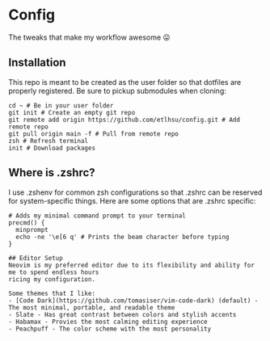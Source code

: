 # Config
The tweaks that make my workflow awesome 😛

## Installation
This repo is meant to be created as the user folder so that dotfiles are properly registered. Be sure
to pickup submodules when cloning:
```shell
cd ~ # Be in your user folder
git init # Create an empty git repo
git remote add origin https://github.com/etlhsu/config.git # Add remote repo
git pull origin main -f # Pull from remote repo
zsh # Refresh terminal
init # Download packages
```

## Where is .zshrc?
I use .zshenv for common zsh configurations so that .zshrc can be reserved for system-specific things.
Here are some options that are .zshrc specific:
```shell
# Adds my minimal command prompt to your terminal
precmd() {
  minprompt
  echo -ne '\e[6 q' # Prints the beam character before typing
}

## Editor Setup
Neovim is my preferred editor due to its flexibility and ability for me to spend endless hours
ricing my configuration.

Some themes that I like:
- [Code Dark](https://github.com/tomasiser/vim-code-dark) (default) - The most minimal, portable, and readable theme
- Slate - Has great contrast between colors and stylish accents
- Habamax - Provies the most calming editing experience
- Peachpuff - The color scheme with the most personality
